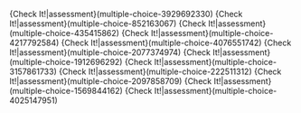 {Check It!|assessment}(multiple-choice-3929692330)
{Check It!|assessment}(multiple-choice-852163067)
{Check It!|assessment}(multiple-choice-435415862)
{Check It!|assessment}(multiple-choice-4217792584)
{Check It!|assessment}(multiple-choice-4076551742)
{Check It!|assessment}(multiple-choice-2077374974)
{Check It!|assessment}(multiple-choice-1912696292)
{Check It!|assessment}(multiple-choice-3157861733)
{Check It!|assessment}(multiple-choice-222511312)
{Check It!|assessment}(multiple-choice-2097858709)
{Check It!|assessment}(multiple-choice-1569844162)
{Check It!|assessment}(multiple-choice-4025147951)

